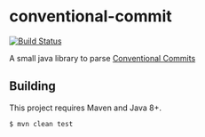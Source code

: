 # conventional-commit

[![Build Status](https://travis-ci.org/mrwilson/conventional-commit.svg?branch=master)](https://travis-ci.org/mrwilson/conventional-commit)

A small java library to parse [Conventional Commits](https://www.conventionalcommits.org/en/v1.0.0-beta.2/)

## Building

This project requires Maven and Java 8+.

```bash
$ mvn clean test
```
